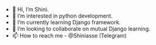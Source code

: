 - 👋 Hi, I’m Shini.
- 👀 I’m interested in python development.
- 🌱 I’m currently learning Django framework.
- 💞️ I’m looking to collaborate on mutual Django learning.
- 📫 How to reach me - @Shiniasse (Telegram)

<!---
shinilornekora/shinilornekora is a ✨ special ✨ repository because its `README.md` (this file) appears on your GitHub profile.
You can click the Preview link to take a look at your changes.
--->
